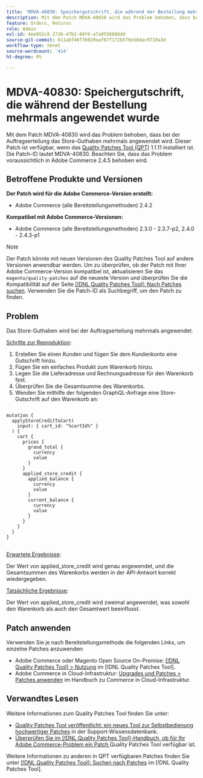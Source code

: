 ```yaml
---
title: 'MDVA-40830: Speichergutschrift, die während der Bestellung mehrmals angewendet wurde'
description: Mit dem Patch MDVA-40830 wird das Problem behoben, dass bei der Auftragserteilung das Store-Guthaben mehrmals angewendet wird. Dieser Patch ist verfügbar, wenn das [Quality Patches Tool (QPT)](https://experienceleague.adobe.com/en/docs/commerce-operations/tools/quality-patches-tool/quality-patches-tool-to-self-serve-quality-patches) 1.1.11 installiert ist. Die Patch-ID lautet MDVA-40830. Beachten Sie, dass das Problem voraussichtlich in Adobe Commerce 2.4.5 behoben wird.
feature: Orders, Returns
role: Admin
exl-id: 4ee952c8-2736-47b2-84f6-a7a0556608dd
source-git-commit: 011a6f46f76029eaf67f172b576e58dac9710a3d
workflow-type: tm+mt
source-wordcount: '414'
ht-degree: 0%

---
```


# MDVA-40830: Speichergutschrift, die während der Bestellung mehrmals angewendet wurde

Mit dem Patch MDVA-40830 wird das Problem behoben, dass bei der Auftragserteilung das Store-Guthaben mehrmals angewendet wird. Dieser Patch ist verfügbar, wenn das [Quality Patches Tool (QPT)](https://experienceleague.adobe.com/en/docs/commerce-operations/tools/quality-patches-tool/quality-patches-tool-to-self-serve-quality-patches) 1.1.11 installiert ist. Die Patch-ID lautet MDVA-40830. Beachten Sie, dass das Problem voraussichtlich in Adobe Commerce 2.4.5 behoben wird.

## Betroffene Produkte und Versionen

**Der Patch wird für die Adobe Commerce-Version erstellt:**

* Adobe Commerce (alle Bereitstellungsmethoden) 2.4.2

**Kompatibel mit Adobe Commerce-Versionen:**

* Adobe Commerce (alle Bereitstellungsmethoden) 2.3.0 - 2.3.7-p2, 2.4.0 - 2.4.3-p1

>[!NOTE]
>
>Der Patch könnte mit neuen Versionen des Quality Patches Tool auf andere Versionen anwendbar werden. Um zu überprüfen, ob der Patch mit Ihrer Adobe Commerce-Version kompatibel ist, aktualisieren Sie das `magento/quality-patches` auf die neueste Version und überprüfen Sie die Kompatibilität auf der Seite [[!DNL Quality Patches Tool]: Nach Patches suchen](https://experienceleague.adobe.com/en/docs/commerce-operations/tools/quality-patches-tool/quality-patches-tool-to-self-serve-quality-patches). Verwenden Sie die Patch-ID als Suchbegriff, um den Patch zu finden.

## Problem

Das Store-Guthaben wird bei der Auftragserteilung mehrmals angewendet.

<u>Schritte zur Reproduktion</u>:

1. Erstellen Sie einen Kunden und fügen Sie dem Kundenkonto eine Gutschrift hinzu.
1. Fügen Sie ein einfaches Produkt zum Warenkorb hinzu.
1. Legen Sie die Lieferadresse und Rechnungsadresse für den Warenkorb fest.
1. Überprüfen Sie die Gesamtsumme des Warenkorbs.
1. Wenden Sie mithilfe der folgenden GraphQL-Anfrage eine Store-Gutschrift auf den Warenkorb an:

<pre>
<code class="language-graphql">
mutation {
  applyStoreCreditToCart(
    input: { cart_id: "%cartId%" }
  ) {
    cart {
      prices {
        grand_total {
          currency
          value
        }
      }
      applied_store_credit {
        applied_balance {
          currency
          value
        }
        current_balance {
          currency
          value
        }
      }
    }
  }
}
</code>
</pre>

<u>Erwartete Ergebnisse</u>:

Der Wert von applied_store_credit wird genau angewendet, und die Gesamtsummen des Warenkorbs werden in der API-Antwort korrekt wiedergegeben.

<u>Tatsächliche Ergebnisse</u>:

Der Wert von applied_store_credit wird zweimal angewendet, was sowohl den Warenkorb als auch den Gesamtwert beeinflusst.

## Patch anwenden

Verwenden Sie je nach Bereitstellungsmethode die folgenden Links, um einzelne Patches anzuwenden:

* Adobe Commerce oder Magento Open Source On-Premise: [[!DNL Quality Patches Tool] > Nutzung](/help/tools/quality-patches-tool/usage.md) im [!DNL Quality Patches Tool].
* Adobe Commerce in Cloud-Infrastruktur: [Upgrades und Patches > Patches anwenden](https://experienceleague.adobe.com/docs/commerce-cloud-service/user-guide/develop/upgrade/apply-patches.html) im Handbuch zu Commerce in Cloud-Infrastruktur.

## Verwandtes Lesen

Weitere Informationen zum Quality Patches Tool finden Sie unter:

* [Quality Patches Tool veröffentlicht: ein neues Tool zur Selbstbedienung hochwertiger Patches](https://experienceleague.adobe.com/en/docs/commerce-operations/tools/quality-patches-tool/quality-patches-tool-to-self-serve-quality-patches) in der Support-Wissensdatenbank.
* [Überprüfen Sie im [!DNL Quality Patches Tool]-Handbuch, ob für Ihr Adobe Commerce-Problem ein Patch ](/help/tools/quality-patches-tool/patches-available-in-qpt/check-patch-for-magento-issue-with-magento-quality-patches.md) Quality Patches Tool verfügbar ist.

Weitere Informationen zu anderen in QPT verfügbaren Patches finden Sie unter [[!DNL Quality Patches Tool]: Suchen nach Patches](https://experienceleague.adobe.com/tools/commerce-quality-patches/index.html) im [!DNL Quality Patches Tool].
